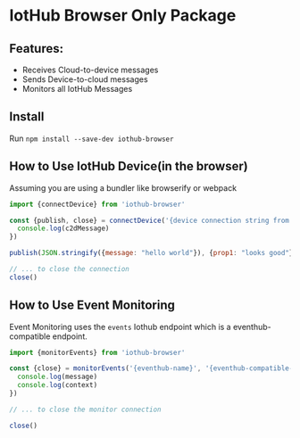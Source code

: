 # IotHub Browser Only Package

## Features:
* Receives Cloud-to-device messages
* Sends Device-to-cloud messages
* Monitors all IotHub Messages

## Install
Run `npm install --save-dev iothub-browser`

## How to Use IotHub Device(in the browser)
Assuming you are using a bundler like browserify or webpack

```js
import {connectDevice} from 'iothub-browser'

const {publish, close} = connectDevice('{device connection string from iothub}', (topic, c2dMessage) => {
  console.log(c2dMessage)
})

publish(JSON.stringify({message: "hello world"}), {prop1: "looks good"})

// ... to close the connection
close()
```

## How to Use Event Monitoring

Event Monitoring uses the `events` Iothub endpoint which is a eventhub-compatible endpoint.

```js
import {monitorEvents} from 'iothub-browser'

const {close} = monitorEvents('{eventhub-name}', '{eventhub-compatible-connection-string}', (message, context) => {
  console.log(message)
  console.log(context)
})

// ... to close the monitor connection

close()
```